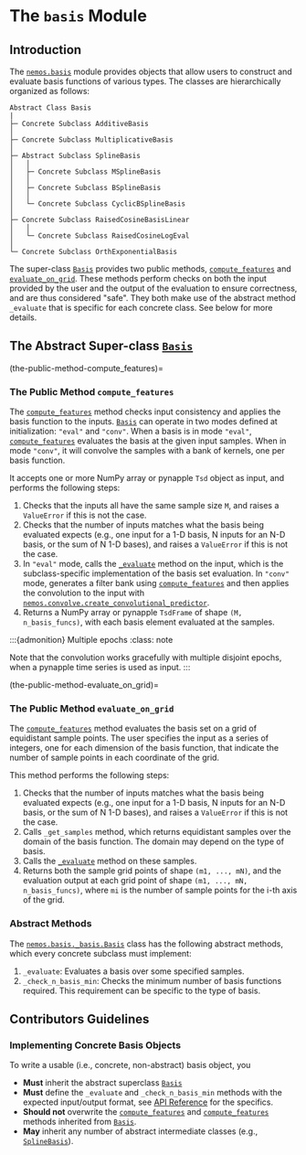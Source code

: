 # The `basis` Module

## Introduction

The [`nemos.basis`](nemos_basis) module provides objects that allow users to construct and evaluate basis functions of various types. The classes are hierarchically organized as follows:

```
Abstract Class Basis
|
├─ Concrete Subclass AdditiveBasis
│
├─ Concrete Subclass MultiplicativeBasis
│
├─ Abstract Subclass SplineBasis
│   │
│   ├─ Concrete Subclass MSplineBasis
│   │
│   ├─ Concrete Subclass BSplineBasis
│   │
│   └─ Concrete Subclass CyclicBSplineBasis
│
├─ Concrete Subclass RaisedCosineBasisLinear 
│   │
│   └─ Concrete Subclass RaisedCosineLogEval
│
└─ Concrete Subclass OrthExponentialBasis
```

The super-class [`Basis`](nemos.basis._basis.Basis) provides two public methods, [`compute_features`](the-public-method-compute_features) and [`evaluate_on_grid`](the-public-method-evaluate_on_grid). These methods perform checks on both the input provided by the user and the output of the evaluation to ensure correctness, and are thus considered "safe". They both make use of the abstract method `_evaluate` that is specific for each concrete class. See below for more details.

## The Abstract Super-class [`Basis`](nemos.basis._basis.Basis)

(the-public-method-compute_features)=
### The Public Method `compute_features`

The [`compute_features`](nemos.basis._basis.Basis.compute_features) method checks input consistency and applies the basis function to the inputs. 
[`Basis`](nemos.basis._basis.Basis) can operate in two modes defined at initialization: `"eval"` and `"conv"`. When a basis is in mode `"eval"`,
[`compute_features`](nemos.basis._basis.Basis.compute_features) evaluates the basis at the given input samples. When in mode `"conv"`, it will convolve the samples
with a bank of kernels, one per basis function.

It accepts one or more NumPy array or pynapple `Tsd` object as input, and performs the following steps:

1. Checks that the inputs all have the same sample size `M`, and raises a `ValueError` if this is not the case.
2. Checks that the number of inputs matches what the basis being evaluated expects (e.g., one input for a 1-D basis, N inputs for an N-D basis, or the sum of N 1-D bases), and raises a `ValueError` if this is not the case.
3. In `"eval"` mode, calls the [`_evaluate`](nemos.basis._basis.Basis._evaluate) method on the input, which is the subclass-specific implementation of the basis set evaluation. In `"conv"` mode, generates a filter bank using [`compute_features`](nemos.basis._basis.Basis.evaluate_on_grid) and then applies the convolution to the input with [`nemos.convolve.create_convolutional_predictor`](nemos.convolve.create_convolutional_predictor).
4. Returns a NumPy array or  pynapple `TsdFrame` of shape `(M, n_basis_funcs)`, with each basis element evaluated at the samples.

:::{admonition} Multiple epochs
:class: note

Note that the convolution works gracefully with multiple disjoint epochs, when a pynapple time series is used as 
input.
:::

(the-public-method-evaluate_on_grid)=
### The Public Method `evaluate_on_grid`

The [`compute_features`](nemos.basis._basis.Basis.compute_features) method evaluates the basis set on a grid of equidistant sample points. The user specifies the input as a series of integers, one for each dimension of the basis function, that indicate the number of sample points in each coordinate of the grid.

This method performs the following steps:

1. Checks that the number of inputs matches what the basis being evaluated expects (e.g., one input for a 1-D basis, N inputs for an N-D basis, or the sum of N 1-D bases), and raises a `ValueError` if this is not the case.
2. Calls `_get_samples` method, which returns equidistant samples over the domain of the basis function. The domain may depend on the type of basis.
3. Calls the [`_evaluate`](nemos.basis._basis.Basis._evaluate) method on these samples.
4. Returns both the sample grid points of shape `(m1, ..., mN)`, and the evaluation output at each grid point of shape `(m1, ..., mN, n_basis_funcs)`, where `mi` is the number of sample points for the i-th axis of the grid.

### Abstract Methods

The [`nemos.basis._basis.Basis`](nemos.basis._basis.Basis) class has the following abstract methods, which every concrete subclass must implement:

1. `_evaluate`: Evaluates a basis over some specified samples.
2. `_check_n_basis_min`: Checks the minimum number of basis functions required. This requirement can be specific to the type of basis.

## Contributors Guidelines

### Implementing Concrete Basis Objects
To write a usable (i.e., concrete, non-abstract) basis object, you

- **Must** inherit the abstract superclass [`Basis`](nemos.basis._basis.Basis)
- **Must** define the `_evaluate` and `_check_n_basis_min` methods with the expected input/output format, see [API Reference](nemos_basis) for the specifics.
- **Should not** overwrite the [`compute_features`](nemos.basis._basis.Basis.compute_features) and [`compute_features`](nemos.basis._basis.Basis.evaluate_on_grid) methods inherited from [`Basis`](nemos.basis._basis.Basis).
- **May** inherit any number of abstract intermediate classes (e.g., [`SplineBasis`](nemos.basis._spline_basis.SplineBasis)). 

